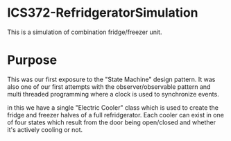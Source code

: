 # ICS372-RefridgeratorSimulation
This is a simulation of combination fridge/freezer unit.

# Purpose
This was our first exposure to the "State Machine" design pattern. It was also one of our first attempts with the observer/observable pattern and multi threaded programming where a clock is used to synchronize events.

in this we have a single "Electric Cooler" class which is used to create the fridge and freezer halves of a full refridgerator. Each cooler can exist in one of four states which result from the door being open/closed and whether it's actively cooling or not. 
